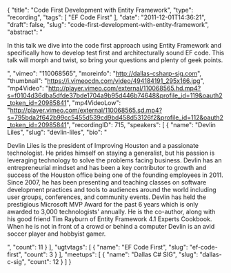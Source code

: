 {
  "title": "Code First Development with Entity Framework",
  "type": "recording",
  "tags": [
    "EF Code First"
  ],
  "date": "2011-12-01T14:36:21",
  "draft": false,
  "slug": "code-first-development-with-entity-framework",
  "abstract": "<p>In this talk we dive into the code first approach using Entity Framework and specifically how to develop test first and architecturally sound EF code. This talk will morph and twist, so bring your questions and plenty of geek points.</p>",
  "vimeo": "110068565",
  "moreinfo": "http://dallas-csharp-sig.com",
  "thumbnail": "https://i.vimeocdn.com/video/494184191_295x166.jpg",
  "mp4Video": "http://player.vimeo.com/external/110068565.hd.mp4?s=f0104d36dba5dfde37bde1704a9b95d446b74648&profile_id=119&oauth2_token_id=20985841",
  "mp4VideoLow": "http://player.vimeo.com/external/110068565.sd.mp4?s=795bda2f642b99cc5455d539cd9bd458d53126f2&profile_id=112&oauth2_token_id=20985841",
  "recordingID": 715,
  "speakers": [
    {
      "name": "Devlin Liles",
      "slug": "devlin-liles",
      "bio": "<p>Devlin Liles is the president of Improving Houston and a passionate technologist. He prides himself on staying a generalist, but his passion is leveraging technology to solve the problems facing business. Devlin has an entrepreneurial mindset and has been a key contributor to growth and success of the Houston office being one of the founding employees in 2011. Since 2007, he has been presenting and teaching classes on software development practices and tools to audiences around the world including user groups, conferences, and community events. Devlin has held the prestigious Microsoft MVP Award for the past 6 years which is only awarded to 3,000 technologists' annually. He is the co-author, along with his good friend Tim Rayburn of Entity Framework 4.1 Experts Cookbook. When he is not in front of a crowd or behind a computer Devlin is an avid soccer player and hobbyist gamer.</p>",
      "count": 11
    }
  ],
  "ugtvtags": [
    {
      "name": "EF Code First",
      "slug": "ef-code-first",
      "count": 3
    }
  ],
  "meetups": [
    {
      "name": "Dallas C# SIG",
      "slug": "dallas-c-sig",
      "count": 12
    }
  ]
}